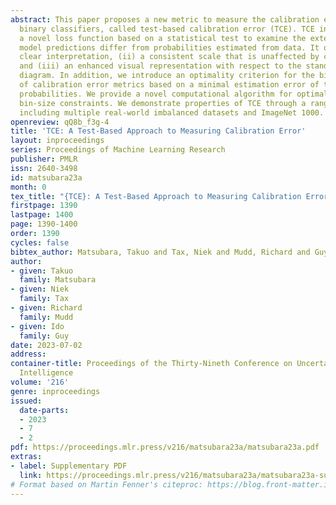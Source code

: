 ```yaml
---
abstract: This paper proposes a new metric to measure the calibration error of probabilistic
  binary classifiers, called test-based calibration error (TCE). TCE incorporates
  a novel loss function based on a statistical test to examine the extent to which
  model predictions differ from probabilities estimated from data. It offers (i) a
  clear interpretation, (ii) a consistent scale that is unaffected by class imbalance,
  and (iii) an enhanced visual representation with respect to the standard reliability
  diagram. In addition, we introduce an optimality criterion for the binning procedure
  of calibration error metrics based on a minimal estimation error of the empirical
  probabilities. We provide a novel computational algorithm for optimal bins under
  bin-size constraints. We demonstrate properties of TCE through a range of experiments,
  including multiple real-world imbalanced datasets and ImageNet 1000.
openreview: qQ8b_f3g-4
title: 'TCE: A Test-Based Approach to Measuring Calibration Error'
layout: inproceedings
series: Proceedings of Machine Learning Research
publisher: PMLR
issn: 2640-3498
id: matsubara23a
month: 0
tex_title: "{TCE}: A Test-Based Approach to Measuring Calibration Error"
firstpage: 1390
lastpage: 1400
page: 1390-1400
order: 1390
cycles: false
bibtex_author: Matsubara, Takuo and Tax, Niek and Mudd, Richard and Guy, Ido
author:
- given: Takuo
  family: Matsubara
- given: Niek
  family: Tax
- given: Richard
  family: Mudd
- given: Ido
  family: Guy
date: 2023-07-02
address:
container-title: Proceedings of the Thirty-Nineth Conference on Uncertainty in Artificial
  Intelligence
volume: '216'
genre: inproceedings
issued:
  date-parts:
  - 2023
  - 7
  - 2
pdf: https://proceedings.mlr.press/v216/matsubara23a/matsubara23a.pdf
extras:
- label: Supplementary PDF
  link: https://proceedings.mlr.press/v216/matsubara23a/matsubara23a-supp.pdf
# Format based on Martin Fenner's citeproc: https://blog.front-matter.io/posts/citeproc-yaml-for-bibliographies/
---
```

